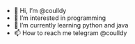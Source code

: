 - 👋 Hi, I’m @coulldy
- 👀 I’m interested in programming
- 🌱 I’m currently learning python and java
- 📫 How to reach me telegram @coulldy
